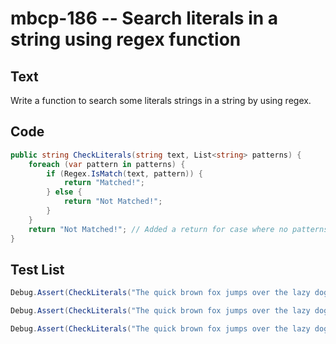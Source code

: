 # mbcp-186 -- Search literals in a string using regex function

## Text

Write a function to search some literals strings in a string by using regex.

## Code

```csharp
public string CheckLiterals(string text, List<string> patterns) {
    foreach (var pattern in patterns) {
        if (Regex.IsMatch(text, pattern)) {
            return "Matched!";
        } else {
            return "Not Matched!";
        }
    }
    return "Not Matched!"; // Added a return for case where no patterns are checked
}
```

## Test List

```csharp
Debug.Assert(CheckLiterals("The quick brown fox jumps over the lazy dog.", new string[] { "fox" }) == "Matched!");
```

```csharp
Debug.Assert(CheckLiterals("The quick brown fox jumps over the lazy dog.", new string[] { "horse" }) == "Not Matched!");
```

```csharp
Debug.Assert(CheckLiterals("The quick brown fox jumps over the lazy dog.", new string[] { "lazy" }) == "Matched!");
```
